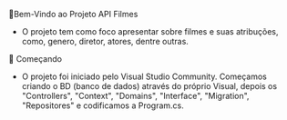 📌Bem-Vindo ao Projeto API Filmes  

- O projeto tem como foco apresentar sobre filmes e suas atribuções, como, genero, diretor, atores, dentre outras.

🚀 Começando 

- O projeto foi iniciado pelo Visual Studio Community. Começamos criando o BD (banco de dados) através do próprio Visual, depois os "Controllers", "Context", "Domains", "Interface", "Migration", "Repositores" e codificamos a Program.cs.
